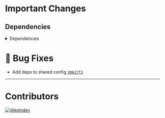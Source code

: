 # Important Changes

## Dependencies

<details>
<summary>Dependencies</summary>

- Bumped **[standard-shared-config](https://www.npmjs.com/package/standard-shared-config/v/4.0.5)** from `4.0.3` to `4.0.5`

</details>

# :bug: Bug Fixes

- Add deps to shared config [`30627f3`](https://github.com/tagproject/ts-package-shared-config/commit/30627f3cac1ab0a94891e07859add26ef3a78755)

---

# Contributors

[![@keindev](https://avatars.githubusercontent.com/u/4527292?v=4&s=40)](https://github.com/keindev)
